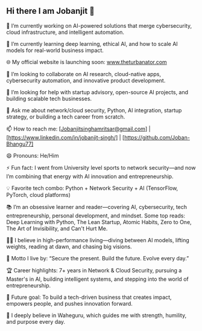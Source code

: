 ## Hi there I am Jobanjit 👋

🔭 I’m currently working on AI-powered solutions that merge cybersecurity, cloud infrastructure, and intelligent automation.

🌱 I’m currently learning deep learning, ethical AI, and how to scale AI models for real-world business impact.

🌐 My official website is launching soon: www.theturbanator.com

👯 I’m looking to collaborate on AI research, cloud-native apps, cybersecurity automation, and innovative product development.

🤔 I’m looking for help with startup advisory, open-source AI projects, and building scalable tech businesses.

💬 Ask me about network/cloud security, Python, AI integration, startup strategy, or building a tech career from scratch.

📫 How to reach me: [Jobanjitsinghamritsar@gmail.com] | [https://www.linkedin.com/in/jobanjit-singh/] | [https://github.com/Joban-Bhangu77]

😄 Pronouns: He/Him

⚡ Fun fact: I went from University level sports to network security—and now I’m combining that energy with AI innovation and entrepreneurship.

💡 Favorite tech combo: Python + Network Security + AI (TensorFlow, PyTorch, cloud platforms)

📚 I’m an obsessive learner and reader—covering AI, cybersecurity, tech entrepreneurship, personal development, and mindset. Some top reads: Deep Learning with Python, The Lean Startup, Atomic Habits, Zero to One, The Art of Invisibility, and Can't Hurt Me.

🏋️‍♂️ I believe in high-performance living—diving between AI models, lifting weights, reading at dawn, and chasing big visions.

🧠 Motto I live by: “Secure the present. Build the future. Evolve every day.”

🏆 Career highlights: 7+ years in Network & Cloud Security, pursuing a Master's in AI, building intelligent systems, and stepping into the world of entrepreneurship.

🚀 Future goal: To build a tech-driven business that creates impact, empowers people, and pushes innovation forward.

🙏 I deeply believe in Waheguru, which guides me with strength, humility, and purpose every day.
